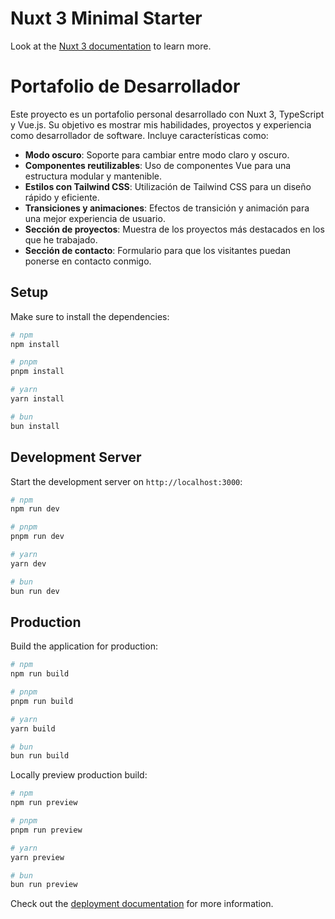 # Nuxt 3 Minimal Starter

Look at the [Nuxt 3 documentation](https://nuxt.com/docs/getting-started/introduction) to learn more.

# Portafolio de Desarrollador

Este proyecto es un portafolio personal desarrollado con Nuxt 3, TypeScript y Vue.js. Su objetivo es mostrar mis
habilidades, proyectos y experiencia como desarrollador de software. Incluye características como:

- **Modo oscuro**: Soporte para cambiar entre modo claro y oscuro.
- **Componentes reutilizables**: Uso de componentes Vue para una estructura modular y mantenible.
- **Estilos con Tailwind CSS**: Utilización de Tailwind CSS para un diseño rápido y eficiente.
- **Transiciones y animaciones**: Efectos de transición y animación para una mejor experiencia de usuario.
- **Sección de proyectos**: Muestra de los proyectos más destacados en los que he trabajado.
- **Sección de contacto**: Formulario para que los visitantes puedan ponerse en contacto conmigo.

## Setup

Make sure to install the dependencies:

```bash
# npm
npm install

# pnpm
pnpm install

# yarn
yarn install

# bun
bun install
```

## Development Server

Start the development server on `http://localhost:3000`:

```bash
# npm
npm run dev

# pnpm
pnpm run dev

# yarn
yarn dev

# bun
bun run dev
```

## Production

Build the application for production:

```bash
# npm
npm run build

# pnpm
pnpm run build

# yarn
yarn build

# bun
bun run build
```

Locally preview production build:

```bash
# npm
npm run preview

# pnpm
pnpm run preview

# yarn
yarn preview

# bun
bun run preview
```

Check out the [deployment documentation](https://nuxt.com/docs/getting-started/deployment) for more information.

